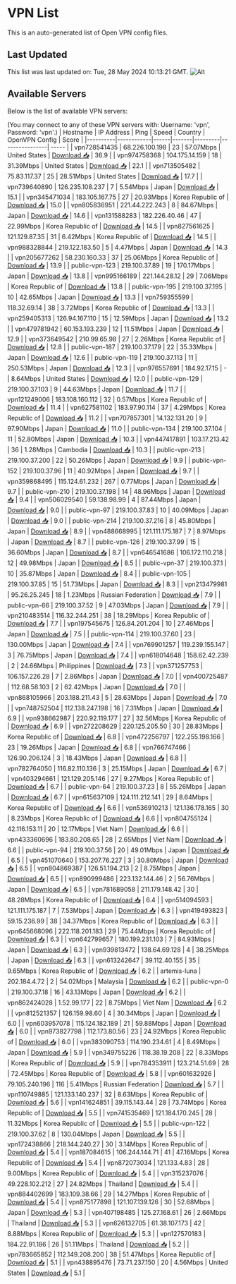 # VPN List

This is an auto-generated list of Open VPN config files.

## Last Updated

This list was last updated on: Tue, 28 May 2024 10:13:21 GMT.
![Alt](https://repobeats.axiom.co/api/embed/186b98318ef1479477931607c1ad7d823f12451f.svg "Repobeats analytics image")

## Available Servers

Below is the list of available VPN servers:

(You may connect to any of these VPN servers with: Username: 'vpn', Password: 'vpn'.)
| Hostname | IP Address | Ping | Speed | Country | OpenVPN Config | Score |
|----------|------------|------|-------|---------|----------------| ----- |
| vpn728541435 | 68.226.100.198 | 23 | 57.07Mbps | United States | [Download 📥](./configs/server_0_US.ovpn) | 36.9 |
| vpn974758368 | 104.175.14.159 | 18 | 31.39Mbps | United States | [Download 📥](./configs/server_1_US.ovpn) | 22.1 |
| vpn713505482 | 75.83.117.37 | 25 | 28.51Mbps | United States | [Download 📥](./configs/server_2_US.ovpn) | 17.7 |
| vpn739640890 | 126.235.108.237 | 7 | 5.54Mbps | Japan | [Download 📥](./configs/server_3_JP.ovpn) | 15.1 |
| vpn345471034 | 183.105.167.75 | 27 | 20.93Mbps | Korea Republic of | [Download 📥](./configs/server_4_KR.ovpn) | 15.0 |
| vpn805836951 | 221.44.222.243 | 8 | 84.67Mbps | Japan | [Download 📥](./configs/server_5_JP.ovpn) | 14.6 |
| vpn131588283 | 182.226.40.46 | 47 | 22.99Mbps | Korea Republic of | [Download 📥](./configs/server_6_KR.ovpn) | 14.5 |
| vpn827561625 | 121.129.87.35 | 31 | 6.42Mbps | Korea Republic of | [Download 📥](./configs/server_7_KR.ovpn) | 14.5 |
| vpn988328844 | 219.122.183.50 | 5 | 4.47Mbps | Japan | [Download 📥](./configs/server_8_JP.ovpn) | 14.3 |
| vpn205677262 | 58.230.160.33 | 37 | 25.06Mbps | Korea Republic of | [Download 📥](./configs/server_9_KR.ovpn) | 13.9 |
| public-vpn-123 | 219.100.37.89 | 19 | 170.17Mbps | Japan | [Download 📥](./configs/server_10_JP.ovpn) | 13.8 |
| vpn995166189 | 221.144.28.12 | 29 | 7.06Mbps | Korea Republic of | [Download 📥](./configs/server_11_KR.ovpn) | 13.8 |
| public-vpn-195 | 219.100.37.195 | 10 | 42.65Mbps | Japan | [Download 📥](./configs/server_12_JP.ovpn) | 13.3 |
| vpn759355599 | 118.32.69.14 | 38 | 3.72Mbps | Korea Republic of | [Download 📥](./configs/server_13_KR.ovpn) | 13.3 |
| vpn259405313 | 126.94.167.110 | 15 | 12.59Mbps | Japan | [Download 📥](./configs/server_14_JP.ovpn) | 13.2 |
| vpn479781942 | 60.153.193.239 | 12 | 11.51Mbps | Japan | [Download 📥](./configs/server_15_JP.ovpn) | 12.9 |
| vpn373649542 | 210.99.65.98 | 27 | 2.26Mbps | Korea Republic of | [Download 📥](./configs/server_16_KR.ovpn) | 12.8 |
| public-vpn-187 | 219.100.37.179 | 22 | 35.33Mbps | Japan | [Download 📥](./configs/server_17_JP.ovpn) | 12.6 |
| public-vpn-119 | 219.100.37.113 | 11 | 250.53Mbps | Japan | [Download 📥](./configs/server_18_JP.ovpn) | 12.3 |
| vpn976557691 | 184.92.17.15 | - | 8.64Mbps | United States | [Download 📥](./configs/server_19_US.ovpn) | 12.0 |
| public-vpn-129 | 219.100.37.103 | 9 | 44.63Mbps | Japan | [Download 📥](./configs/server_20_JP.ovpn) | 11.7 |
| vpn121249006 | 183.108.160.112 | 32 | 0.57Mbps | Korea Republic of | [Download 📥](./configs/server_21_KR.ovpn) | 11.4 |
| vpn627581102 | 183.97.90.114 | 37 | 4.29Mbps | Korea Republic of | [Download 📥](./configs/server_22_KR.ovpn) | 11.2 |
| vpn707857301 | 14.132.131.20 | 9 | 97.90Mbps | Japan | [Download 📥](./configs/server_23_JP.ovpn) | 11.0 |
| public-vpn-134 | 219.100.37.104 | 11 | 52.80Mbps | Japan | [Download 📥](./configs/server_24_JP.ovpn) | 10.3 |
| vpn447417891 | 103.17.213.42 | 36 | 1.28Mbps | Cambodia | [Download 📥](./configs/server_25_KH.ovpn) | 10.3 |
| public-vpn-213 | 219.100.37.200 | 22 | 50.26Mbps | Japan | [Download 📥](./configs/server_26_JP.ovpn) | 9.9 |
| public-vpn-152 | 219.100.37.96 | 11 | 40.92Mbps | Japan | [Download 📥](./configs/server_27_JP.ovpn) | 9.7 |
| vpn359868495 | 115.124.61.232 | 267 | 0.77Mbps | Japan | [Download 📥](./configs/server_28_JP.ovpn) | 9.7 |
| public-vpn-210 | 219.100.37.198 | 14 | 48.96Mbps | Japan | [Download 📥](./configs/server_29_JP.ovpn) | 9.4 |
| vpn506029540 | 59.138.98.99 | 4 | 87.44Mbps | Japan | [Download 📥](./configs/server_30_JP.ovpn) | 9.0 |
| public-vpn-97 | 219.100.37.83 | 10 | 40.09Mbps | Japan | [Download 📥](./configs/server_31_JP.ovpn) | 9.0 |
| public-vpn-214 | 219.100.37.216 | 8 | 45.80Mbps | Japan | [Download 📥](./configs/server_32_JP.ovpn) | 8.9 |
| vpn488668995 | 121.111.175.187 | 7 | 8.97Mbps | Japan | [Download 📥](./configs/server_33_JP.ovpn) | 8.7 |
| public-vpn-126 | 219.100.37.99 | 15 | 36.60Mbps | Japan | [Download 📥](./configs/server_34_JP.ovpn) | 8.7 |
| vpn646541686 | 106.172.110.218 | 12 | 49.98Mbps | Japan | [Download 📥](./configs/server_35_JP.ovpn) | 8.5 |
| public-vpn-37 | 219.100.37.1 | 10 | 35.87Mbps | Japan | [Download 📥](./configs/server_36_JP.ovpn) | 8.4 |
| public-vpn-105 | 219.100.37.85 | 15 | 51.73Mbps | Japan | [Download 📥](./configs/server_37_JP.ovpn) | 8.3 |
| vpn213479981 | 95.26.25.245 | 18 | 1.23Mbps | Russian Federation | [Download 📥](./configs/server_38_RU.ovpn) | 7.9 |
| public-vpn-66 | 219.100.37.52 | 9 | 47.03Mbps | Japan | [Download 📥](./configs/server_39_JP.ovpn) | 7.9 |
| vpn210483514 | 116.32.244.251 | 38 | 18.29Mbps | Korea Republic of | [Download 📥](./configs/server_40_KR.ovpn) | 7.7 |
| vpn197545675 | 126.84.201.204 | 10 | 27.46Mbps | Japan | [Download 📥](./configs/server_41_JP.ovpn) | 7.5 |
| public-vpn-114 | 219.100.37.60 | 23 | 130.00Mbps | Japan | [Download 📥](./configs/server_42_JP.ovpn) | 7.4 |
| vpn769901257 | 119.239.155.147 | 3 | 76.75Mbps | Japan | [Download 📥](./configs/server_43_JP.ovpn) | 7.4 |
| vpn618014648 | 158.62.42.239 | 2 | 24.66Mbps | Philippines | [Download 📥](./configs/server_44_PH.ovpn) | 7.3 |
| vpn371257753 | 106.157.226.28 | 7 | 2.86Mbps | Japan | [Download 📥](./configs/server_45_JP.ovpn) | 7.0 |
| vpn400725487 | 112.68.58.103 | 2 | 62.42Mbps | Japan | [Download 📥](./configs/server_46_JP.ovpn) | 7.0 |
| vpn868105966 | 203.188.211.43 | 5 | 28.63Mbps | Japan | [Download 📥](./configs/server_47_JP.ovpn) | 7.0 |
| vpn748752504 | 112.138.247.198 | 16 | 7.31Mbps | Japan | [Download 📥](./configs/server_48_JP.ovpn) | 6.9 |
| vpn938662987 | 220.92.119.177 | 27 | 32.56Mbps | Korea Republic of | [Download 📥](./configs/server_49_KR.ovpn) | 6.9 |
| vpn272208629 | 220.125.205.50 | 30 | 28.83Mbps | Korea Republic of | [Download 📥](./configs/server_50_KR.ovpn) | 6.8 |
| vpn472256797 | 122.255.198.166 | 23 | 19.26Mbps | Japan | [Download 📥](./configs/server_51_JP.ovpn) | 6.8 |
| vpn766747466 | 126.90.206.124 | 3 | 18.43Mbps | Japan | [Download 📥](./configs/server_52_JP.ovpn) | 6.8 |
| vpn782764050 | 116.82.110.136 | 3 | 25.15Mbps | Japan | [Download 📥](./configs/server_53_JP.ovpn) | 6.7 |
| vpn403294661 | 121.129.205.146 | 27 | 9.27Mbps | Korea Republic of | [Download 📥](./configs/server_54_KR.ovpn) | 6.7 |
| public-vpn-64 | 219.100.37.23 | 8 | 55.26Mbps | Japan | [Download 📥](./configs/server_55_JP.ovpn) | 6.7 |
| vpn615637109 | 124.111.212.141 | 29 | 8.64Mbps | Korea Republic of | [Download 📥](./configs/server_56_KR.ovpn) | 6.6 |
| vpn536910213 | 121.136.178.165 | 30 | 8.23Mbps | Korea Republic of | [Download 📥](./configs/server_57_KR.ovpn) | 6.6 |
| vpn804755124 | 42.116.153.11 | 20 | 12.17Mbps | Viet Nam | [Download 📥](./configs/server_58_VN.ovpn) | 6.6 |
| vpn433360696 | 183.80.208.65 | 28 | 2.65Mbps | Viet Nam | [Download 📥](./configs/server_59_VN.ovpn) | 6.6 |
| public-vpn-94 | 219.100.37.56 | 20 | 49.01Mbps | Japan | [Download 📥](./configs/server_60_JP.ovpn) | 6.5 |
| vpn451070640 | 153.207.76.227 | 3 | 30.80Mbps | Japan | [Download 📥](./configs/server_61_JP.ovpn) | 6.5 |
| vpn804869387 | 126.51.194.213 | 2 | 8.75Mbps | Japan | [Download 📥](./configs/server_62_JP.ovpn) | 6.5 |
| vpn890999486 | 223.132.144.46 | 2 | 56.76Mbps | Japan | [Download 📥](./configs/server_63_JP.ovpn) | 6.5 |
| vpn781689058 | 211.179.148.42 | 30 | 48.28Mbps | Korea Republic of | [Download 📥](./configs/server_64_KR.ovpn) | 6.4 |
| vpn514094593 | 121.111.175.187 | 7 | 7.53Mbps | Japan | [Download 📥](./configs/server_65_JP.ovpn) | 6.3 |
| vpn419493823 | 59.15.236.99 | 38 | 34.37Mbps | Korea Republic of | [Download 📥](./configs/server_66_KR.ovpn) | 6.3 |
| vpn645668096 | 222.118.201.183 | 29 | 75.44Mbps | Korea Republic of | [Download 📥](./configs/server_67_KR.ovpn) | 6.3 |
| vpn642799657 | 180.199.231.103 | 7 | 84.93Mbps | Japan | [Download 📥](./configs/server_68_JP.ovpn) | 6.3 |
| vpn939813472 | 138.64.69.128 | 4 | 38.25Mbps | Japan | [Download 📥](./configs/server_69_JP.ovpn) | 6.3 |
| vpn613242647 | 39.112.40.155 | 35 | 9.65Mbps | Korea Republic of | [Download 📥](./configs/server_70_KR.ovpn) | 6.2 |
| artemis-luna | 202.184.4.72 | 2 | 54.02Mbps | Malaysia | [Download 📥](./configs/server_71_MY.ovpn) | 6.2 |
| public-vpn-0 | 219.100.37.18 | 16 | 43.13Mbps | Japan | [Download 📥](./configs/server_72_JP.ovpn) | 6.2 |
| vpn862424028 | 1.52.99.177 | 22 | 8.75Mbps | Viet Nam | [Download 📥](./configs/server_73_VN.ovpn) | 6.2 |
| vpn812521357 | 126.159.98.60 | 4 | 30.34Mbps | Japan | [Download 📥](./configs/server_74_JP.ovpn) | 6.0 |
| vpn603957078 | 115.124.182.189 | 21 | 59.88Mbps | Japan | [Download 📥](./configs/server_75_JP.ovpn) | 6.0 |
| vpn973827798 | 112.173.80.56 | 23 | 24.92Mbps | Korea Republic of | [Download 📥](./configs/server_76_KR.ovpn) | 6.0 |
| vpn383090753 | 114.190.234.61 | 4 | 8.49Mbps | Japan | [Download 📥](./configs/server_77_JP.ovpn) | 5.9 |
| vpn349755226 | 118.38.19.208 | 22 | 8.33Mbps | Korea Republic of | [Download 📥](./configs/server_78_KR.ovpn) | 5.9 |
| vpn784353911 | 123.214.51.69 | 28 | 72.45Mbps | Korea Republic of | [Download 📥](./configs/server_79_KR.ovpn) | 5.8 |
| vpn601632926 | 79.105.240.196 | 116 | 5.41Mbps | Russian Federation | [Download 📥](./configs/server_80_RU.ovpn) | 5.7 |
| vpn110749885 | 121.133.140.237 | 32 | 8.63Mbps | Korea Republic of | [Download 📥](./configs/server_81_KR.ovpn) | 5.6 |
| vpn141624851 | 39.115.143.44 | 28 | 73.74Mbps | Korea Republic of | [Download 📥](./configs/server_82_KR.ovpn) | 5.5 |
| vpn741535469 | 121.184.170.245 | 28 | 11.32Mbps | Korea Republic of | [Download 📥](./configs/server_83_KR.ovpn) | 5.5 |
| public-vpn-122 | 219.100.37.62 | 8 | 130.04Mbps | Japan | [Download 📥](./configs/server_84_JP.ovpn) | 5.5 |
| vpn172438866 | 218.144.240.27 | 30 | 3.14Mbps | Korea Republic of | [Download 📥](./configs/server_85_KR.ovpn) | 5.4 |
| vpn187084615 | 106.244.144.71 | 41 | 47.16Mbps | Korea Republic of | [Download 📥](./configs/server_86_KR.ovpn) | 5.4 |
| vpn872073034 | 121.133.4.83 | 28 | 9.00Mbps | Korea Republic of | [Download 📥](./configs/server_87_KR.ovpn) | 5.4 |
| vpn315237076 | 49.228.102.212 | 27 | 24.82Mbps | Thailand | [Download 📥](./configs/server_88_TH.ovpn) | 5.4 |
| vpn884402699 | 183.109.38.66 | 29 | 14.27Mbps | Korea Republic of | [Download 📥](./configs/server_89_KR.ovpn) | 5.4 |
| vpn875177898 | 121.107.139.126 | 30 | 52.68Mbps | Japan | [Download 📥](./configs/server_90_JP.ovpn) | 5.3 |
| vpn407198485 | 125.27.168.61 | 26 | 2.66Mbps | Thailand | [Download 📥](./configs/server_91_TH.ovpn) | 5.3 |
| vpn626132705 | 61.38.107.173 | 42 | 8.88Mbps | Korea Republic of | [Download 📥](./configs/server_92_KR.ovpn) | 5.3 |
| vpn127570183 | 184.22.91.186 | 26 | 51.11Mbps | Thailand | [Download 📥](./configs/server_93_TH.ovpn) | 5.2 |
| vpn783665852 | 112.149.208.200 | 38 | 51.47Mbps | Korea Republic of | [Download 📥](./configs/server_94_KR.ovpn) | 5.1 |
| vpn438895476 | 73.71.237.150 | 20 | 4.56Mbps | United States | [Download 📥](./configs/server_95_US.ovpn) | 5.1 |

